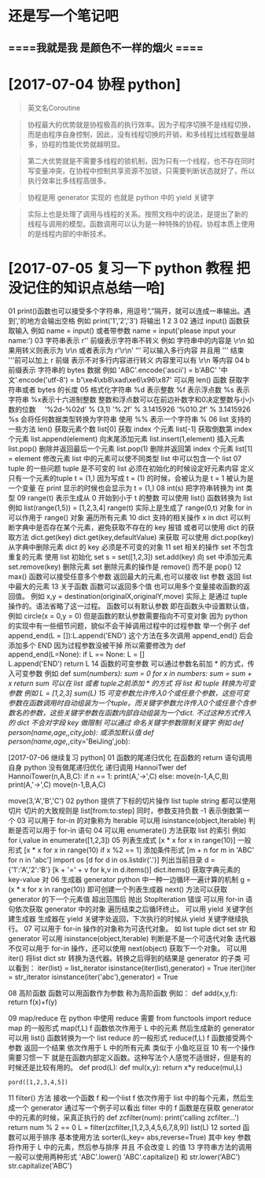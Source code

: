 #    还是写一个笔记吧
## ====我就是我 是颜色不一样的烟火 ====

# [2017-07-04 协程 python]

> 英文名Coroutine

> 协程最大的优势就是协程极高的执行效率。因为子程序切换不是线程切换，而是由程序自身控制，因此，没有线程切换的开销，和多线程比线程数量越多，协程的性能优势就越明显。

> 第二大优势就是不需要多线程的锁机制，因为只有一个线程，也不存在同时写变量冲突，在协程中控制共享资源不加锁，只需要判断状态就好了，所以执行效率比多线程高很多。

> 协程是用 generator 实现的 也就是 python 中的 yield 关键字

> 实际上也是处理了调用与线程的关系。按照文档中的说法，是提出了新的 线程与调用的模型。函数调用可以认为是一种特殊的协程。协程本质上使用的是线程内部的中断技术。

# [2017-07-05 复习一下 python 教程 把没记住的知识点总结一哈]

01 print()函数也可以接受多个字符串，用逗号“,”隔开，就可以连成一串输出。遇到','的地方会输出空格
    例如 print('1','2','3') 将输出 1 2 3
02 通过 input() 函数获取输入 
    例如 name = input() 或者带参数 name = input('please input your name:')
03 字符串表示 r'' 前缀表示字符串不转义
    例如 字符串中的内容是 \r\n 如果用转义则表示为 \\r\\n 或者表示为 r'\r\n'
    ‘’‘ 可以输入多行内容 并且用 ''' 结束
    '''前可以加上 r 前缀 表示不对多行内容进行转义 内容里可以有 \r\n 等内容
04 b 前缀表示 字符串的 bytes 数据
    例如 'ABC'.encode('ascii') = b'ABC' '中文'.encode('utf-8') = b'\xe4\xb8\xad\xe6\x96\x87'
    可以用 len() 函数 获取字符串或者 bytes 的长度
05 格式化字符串
    %d 表示整数 %f 表示浮点数 %s 表示字符串 %x表示十六进制整数
    整数和浮点数可以在前边补数字和0决定整数与小小数的位数　
    '%2d-%02d' % (3,1)
    '%.2f' % 3.1415926
    '%010.2f'  % 3.1415926
    %s 会将任何数据类型转换为字符串
    使用 %% 表示一个字符串 %
06 list 支持的一些方法
    len() 获取元素个数
    list[0] 获取 index 个元素
    list[-1] 获取倒数第 index 个元素
    list.append(element) 向末尾添加元素
    list.insert(1,element) 插入元素
    list.pop() 删除并返回最后一个元素
    list.pop(1) 删除并返回第 index 个元素
    list[1] = element 修改元素
    list 中的元素可以使不同类型
    list 中可以包含一个 list
07 tuple 的一些问题
    tuple 是不可变的 list 必须在初始化的时候设定好元素内容
    定义只有一个元素的tuple t = (1,) 因为写成 t = (1) 的时候，会被认为是 t = 1 被认为是一个变量
    在 print 显示的时候也会显示为 t = (1,)
08 int(s) 把字符串转换为 int 类型
09 range(t) 表示生成从 0 开始到小于 t 的整数
    可以使用 list() 函数转换为 list 例如 list(range(1,5)) = [1,2,3,4]
    range(t) 实际上是生成了 range(0,t) 对象 for in 可以作用于 range() 对象 遍历所有元素
10 dict 支持的相关操作
    x in dict 可以判断字典中是否存在某个元素，避免获取不存在的 key 报错
    或者可以使用 dict 的获取方法 dict.get(key) dict.get(key,defaultValue) 来获取
    可以使用 dict.pop(key) 从字典中删除元素
    dict 的 key 必须是不可变的对象
11 set 相关的操作 set 不包含重复的元素
    使用 list 初始化 set  s = set([1,2,3])
    set.add(key) 向 set 中添加元素
    set.remove(key) 删除元素 set 删除元素的操作是 remove() 而不是 pop()
12 max() 函数可以接受任意多个参数 返回最大的元素,也可以接收 list 参数 返回 list 中最大的元素
13 关于函数 函数可以返回多个值 也可以用多个变量接收函数的返回值。 例如 x,y = destination(originalX,originalY,move)
    实际上 是通过 tuple 操作的。语法省略了这一过程。
    函数可以有默认参数 即在函数头中设置默认值，例如 circle(x = 0,y = 0)
    但是函数的默认参数需要指向不可变对象 因为 python 的实现中有一些细节问题，貌似不会干掉调用过程中的过程参数
    举一个例子 def append_end(L = []):L.append('END') 这个方法在多次调用 append_end() 后会添加多个 END 因为过程参数没被干掉
    所以需要修改为 
    def append_end(L=None):
        if L == None:
            L = []   
        L.append('END')
        return L
14 函数的可变参数
    可以通过参数名前加 * 的方式，传入可变参数 例如 def sum(*numbers): sum = 0 for x in numbers: sum = sum + x return sum
    可以在 list 或者 tuple之前添加 * 的方式 将 list 和 tuple 转换为可变参数 例如 L = [1,2,3] sum(*L)
15 可变参数允许传入0个或任意个参数，这些可变参数在函数调用时自动组装为一个tuple。而关键字参数允许传入0个或任意个含参数名的参数，这些关键字参数在函数内部自动组装为一个dict.
    不过这种方式传入的 dict 不会对字段 key 做限制
    可以通过 命名关键字参数限制关键字 例如 def person(name,age,*,city,job): 或添加默认值 def person(name,age,*,city='BeiJing',job):

[2017-07-06 继续复习 python]
01 函数的尾递归优化 在函数的 return 语句调用自身 python 没有做尾递归优化
    递归调用 HannoiTwer
def HannoiTower(n,A,B,C):
    if n == 1:
        print(A,'->',C)
    else:
        move(n-1,A,C,B)
        print(A,'->',C)
    move(n-1,B,A,C)

move(3,'A','B','C')
02 python 提供了下标的切片操作 list tuple string 都可以使用切片
    切片的大致规则是 list[from:to:step] 同时，参数支持负数 -1 表示倒数第一个
03 可以用于 for-in 的对象称为 Iterable 可以用 isinstance(object,Iterable) 判断是否可以用于 for-in 语句
04 可以用 enumerate() 方法获取 list 的索引 例如 for i,value in enumerate([1,2,3])
05 列表生成式
    [x * x for x in range(10)] 一般形式
    [x * x for x in range(10) if x %2 == 1] 添加条件形式
    [m + n for m in 'ABC' for n in 'abc']
    import os
    [d for d in os.listdir('.')] 列出当前目录
    d = {'1':'A','2':'B'}
    [k + '=' + v for k,v in d.items()] dict.items() 获取字典元素的 key-value 对
06 生成器 generator python 中一种一边循环一遍计算的机制 
    g = (x * x for x in range(10)) 即可创建一个列表生成器
    next() 方法可以获取 generator 的下一个元素值 超出范围后 抛出 StopIteration 错误
    可以用 for-in 语句依次获取 generator 中的对象 遍历结束之后循环终止。
    可以用 yield 关键字创建生成器 生成器在 yield 关键字处返回，下次执行的时候从 yield 关键字继续执行。
07 可以用于 for-in 操作的对象称为可迭代对象。 如 list tuple dict set str 和 generator
    可以用 isinstance(object,Iterable) 判断是不是一个可迭代对象
    迭代器 不仅可以用于 for-in 操作，还可以使用 next(object) 获取下一个对象。
    可以用 iter() 将list dict str 转换为迭代器。转换之后得到的结果是 generator 的子类
    可以看到：
    iter(list) = list_iterator isinstance(iter(list),generator) = True
    iter()iter = str_iterator isinstance(iter('abc'),generator) = True

08 高阶函数 函数可以用函数作为参数 称为高阶函数 例如：
    def add(x,y,f):
        return f(x)+f(y)

09 map/reduce 在 python 中使用 reduce 需要 from functools import reduce
    map 的一般形式 map(f,L) f 函数依次作用于 L 中的元素 然后生成新的 generator 可以用 list() 函数转换为一个 list
    reduce 的一般形式 reduce(f,L) f 函数接受两个参数 返回一个结果 依次作用于 L 中的所有元素 类似于 小鱼吃豆豆
10 有一个操作需要习惯一下 就是在函数内部定义函数。这种写法个人感觉不适很好，但是有的时候还是比较有用的。
    def prod(L):
        def mul(x,y):
            return x*y
        reduce(mul,L)

    pord([1,2,3,4,5])
11 filter() 方法 接收一个函数 f 和一个list f 依次作用于 list 中的每个元素，然后生成一个 generator 
    通过写一个例子可以看出 filter 中的 f 函数是在获取 generator 中的元素的时候，采真正执行的
    def zcfilter(num):
        print('calling zcfilter...')
        return num % 2 == 0
    L = filter(zcfilter,[1,2,3,4,5,6,7,8,9])
    list(L)
12 sorted 函数可以用于排序 基本使用方法 sorter(L,key= abs,reverse=True) 其中 key 参数将作用于 L 中的元素，然后参与排序 并且 不会改变 L 的值
13 字符串方法的调用一般可以使用两种形式 'ABC'.lower() 'ABC'.capitalize() 和 str.lower('ABC') str.capitalize('ABC')




